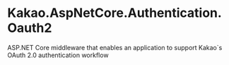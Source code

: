 # Kakao.AspNetCore.Authentication.Oauth2
ASP.NET Core middleware that enables an application to support Kakao`s OAuth 2.0 authentication workflow
